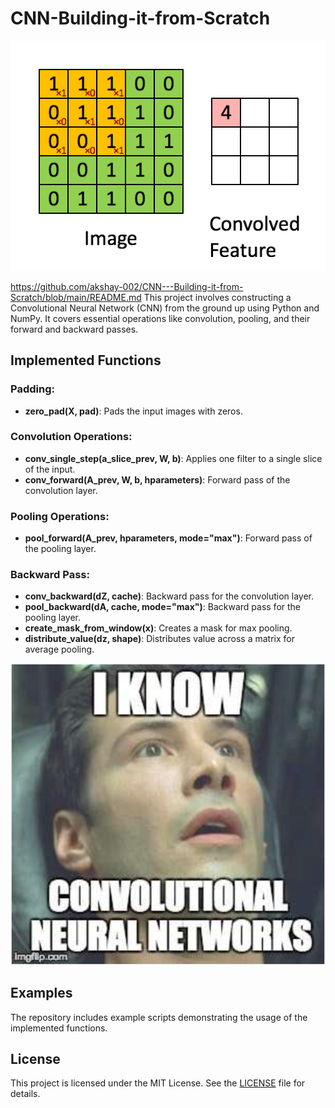 # CNN-Building-it-from-Scratch
![CNN Meme](images/Convolution_schematic.gif)

https://github.com/akshay-002/CNN---Building-it-from-Scratch/blob/main/README.md
This project involves constructing a Convolutional Neural Network (CNN) from the ground up using Python and NumPy. It covers essential operations like convolution, pooling, and their forward and backward passes.

## Implemented Functions

### Padding:
- **zero_pad(X, pad)**: Pads the input images with zeros.

### Convolution Operations:
- **conv_single_step(a_slice_prev, W, b)**: Applies one filter to a single slice of the input.
- **conv_forward(A_prev, W, b, hparameters)**: Forward pass of the convolution layer.

### Pooling Operations:
- **pool_forward(A_prev, hparameters, mode="max")**: Forward pass of the pooling layer.

### Backward Pass:
- **conv_backward(dZ, cache)**: Backward pass for the convolution layer.
- **pool_backward(dA, cache, mode="max")**: Backward pass for the pooling layer.
- **create_mask_from_window(x)**: Creates a mask for max pooling.
- **distribute_value(dz, shape)**: Distributes value across a matrix for average pooling.

![CNN Meme](images/matrix.png)

## Examples

The repository includes example scripts demonstrating the usage of the implemented functions.

## License

This project is licensed under the MIT License. See the [LICENSE](LICENSE) file for details.
